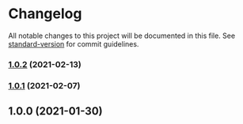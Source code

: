 # Changelog

All notable changes to this project will be documented in this file. See [standard-version](https://github.com/conventional-changelog/standard-version) for commit guidelines.

### [1.0.2](https://github.com/devtin/duckfficer-method/compare/v1.0.1...v1.0.2) (2021-02-13)

### [1.0.1](https://github.com/devtin/duckfficer-method/compare/v1.0.0...v1.0.1) (2021-02-07)

## 1.0.0 (2021-01-30)
